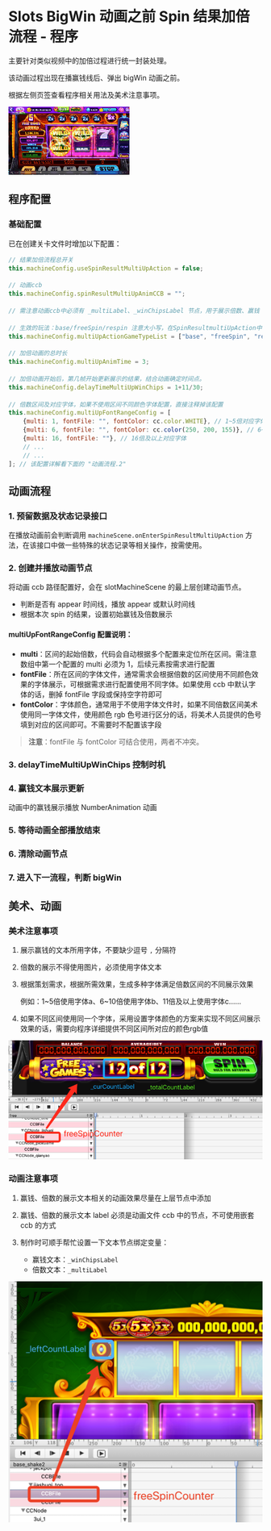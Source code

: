 # Slots BigWin 动画之前 Spin 结果加倍流程 - 程序

主要针对类似视频中的加倍过程进行统一封装处理。

该动画过程出现在播赢钱线后、弹出 bigWin 动画之前。

根据左侧页签查看程序相关用法及美术注意事项。

![BigWin 动画流程示例](images/media/image3.gif)

## 程序配置

### 基础配置

已在创建关卡文件时增加以下配置：

```javascript
// 结果加倍流程总开关
this.machineConfig.useSpinResultMultiUpAction = false;

// 动画ccb
this.machineConfig.spinResultMultiUpAnimCCB = "";

// 需注意动画ccb中必须有 _multiLabel、_winChipsLabel 节点，用于展示倍数、赢钱

// 生效的玩法：base/freeSpin/respin 注意大小写，在SpinResultmultiUpAction中判断
this.machineConfig.multiUpActionGameTypeList = ["base", "freeSpin", "respin"];

// 加倍动画的总时长
this.machineConfig.multiUpAnimTime = 3;

// 加倍动画开始后，第几帧开始更新展示的结果，结合动画确定时间点。
this.machineConfig.delayTimeMultiUpWinChips = 1+11/30;

// 倍数区间及对应字体，如果不使用区间不同颜色字体配置，直接注释掉该配置
this.machineConfig.multiUpFontRangeConfig = [
    {multi: 1, fontFile: "", fontColor: cc.color.WHITE}, // 1~5倍对应字体文件
    {multi: 6, fontFile: "", fontColor: cc.color(250, 200, 155)}, // 6~15倍对应字体文件
    {multi: 16, fontFile: ""}, // 16倍及以上对应字体
    // ...
    // ...
]; // 该配置详解看下面的 "动画流程.2"
```

## 动画流程

### 1. 预留数据及状态记录接口

在播放动画前会判断调用 `machineScene.onEnterSpinResultMultiUpAction` 方法，在该接口中做一些特殊的状态记录等相关操作，按需使用。

### 2. 创建并播放动画节点

将动画 ccb 路径配置好，会在 slotMachineScene 的最上层创建动画节点。

- 判断是否有 appear 时间线，播放 appear 或默认时间线
- 根据本次 spin 的结果，设置初始赢钱及倍数展示

#### multiUpFontRangeConfig 配置说明：

- **multi**：区间的起始倍数，代码会自动根据多个配置来定位所在区间。需注意数组中第一个配置的 multi 必须为 1，后续元素按需求进行配置
- **fontFile**：所在区间的字体文件，通常需求会根据倍数的区间使用不同颜色效果的字体展示，可根据需求进行配置使用不同字体。如果使用 ccb 中默认字体的话，删掉 fontFile 字段或保持空字符即可
- **fontColor**：字体颜色，通常用于不使用字体文件时，如果不同倍数区间美术使用同一字体文件，使用颜色 rgb 色号进行区分的话，将美术人员提供的色号填到对应的区间即可。不需要时不配置该字段

> **注意**：fontFile 与 fontColor 可结合使用，两者不冲突。

### 3. delayTimeMultiUpWinChips 控制时机

### 4. 赢钱文本展示更新

动画中的赢钱展示播放 NumberAnimation 动画

### 5. 等待动画全部播放结束

### 6. 清除动画节点

### 7. 进入下一流程，判断 bigWin

## 美术、动画

### 美术注意事项

1. 展示赢钱的文本所用字体，不要缺少逗号 `,` 分隔符

2. 倍数的展示不得使用图片，必须使用字体文本

3. 根据策划需求，根据所需效果，生成多种字体满足倍数区间的不同展示效果

   例如：1~5倍使用字体a、6~10倍使用字体b、11倍及以上使用字体c......

4. 如果不同区间使用同一个字体，采用设置字体颜色的方案来实现不同区间展示效果的话，需要向程序详细提供不同区间所对应的颜色rgb值

![字体配置示例](images/media/image1.png)

### 动画注意事项

1. 赢钱、倍数的展示文本相关的动画效果尽量在上层节点中添加

2. 赢钱、倍数的展示文本 label 必须是动画文件 ccb 中的节点，不可使用嵌套 ccb 的方式

3. 制作时可顺手帮忙设置一下文本节点绑定变量：
   - 赢钱文本：`_winChipsLabel`
   - 倍数文本：`_multiLabel`

![节点绑定示例](images/media/image2.png)